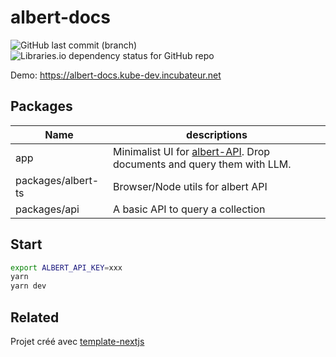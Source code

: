 # albert-docs

![GitHub last commit (branch)](https://img.shields.io/github/last-commit/betagouv/albert-docs/main)
![Libraries.io dependency status for GitHub repo](https://img.shields.io/librariesio/github/betagouv/albert-docs)

Demo: https://albert-docs.kube-dev.incubateur.net

## Packages

| Name               | descriptions                                                                                                      |
| ------------------ | ----------------------------------------------------------------------------------------------------------------- |
| app                | Minimalist UI for [albert-API](https://github.com/etalab-ia/albert-api/). Drop documents and query them with LLM. |
| packages/albert-ts | Browser/Node utils for albert API                                                                                 |
| packages/api       | A basic API to query a collection                                                                                 |

## Start

```sh
export ALBERT_API_KEY=xxx
yarn
yarn dev
```

## Related

Projet créé avec [template-nextjs](https://github.com/betagouv/template-nextjs)
